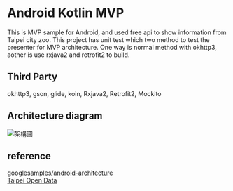 # Android Kotlin MVP 
This is MVP sample for Android, and used free api to show information from Taipei city zoo. This project has unit test which two method to test the presenter for MVP architecture. One way is normal method with okhttp3, aother is use rxjava2 and retrofit2 to build.


## Third Party
okhttp3, gson, glide, koin, Rxjava2, Retrofit2, Mockito

## Architecture diagram
![架構圖](https://github.com/KeithWang/KotlinMVPDemo/blob/master/pic/MVP_Architecture.png?raw=true)

## reference
[googlesamples/android-architecture](https://github.com/googlesamples/android-architecture)
<br />
[Taipei Open Data](https://data.taipei/)
